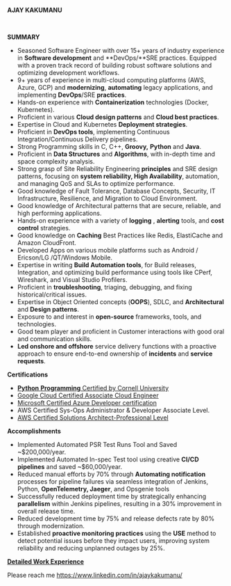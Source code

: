 **AJAY KAKUMANU**

&nbsp;

**SUMMARY**
- Seasoned Software Engineer with over 15+ years of industry experience in **Software development** and **DevOps/**SRE practices. Equipped with a proven track record of building robust software solutions and optimizing development workflows.
- 9+ years of experience in multi-cloud computing platforms (AWS, Azure, GCP) and **modernizing**, **automating** legacy applications, and implementing **DevOps**/SRE **practices**.
- Hands-on experience with **Containerization** technologies (Docker, Kubernetes).
- Proficient in various **Cloud design patterns** and **Cloud best practices**.
- Expertise in Cloud and Kubernetes **Deployment strategies**.
- Proficient in **DevOps tools**, implementing Continuous Integration/Continuous Delivery pipelines.
- Strong Programming skills in C, C++, **Groovy,** **Python** and **Java**.
- Proficient in **Data Structures** and **Algorithms**, with in-depth time and space complexity analysis.
- Strong grasp of Site Reliability Engineering **principles** and SRE design patterns, focusing on **system reliability, High 
  Availability**, automation, and managing QoS and SLAs to optimize performance.
- Good knowledge of Fault Tolerance, Database Concepts, Security, IT Infrastructure, Resilience, and Migration to Cloud 
  Environment.
- Good knowledge of Architectural patterns that are secure, reliable, and high performing applications.
- Hands-on experience with a variety of **logging** , **alerting** tools, and **cost control** strategies.
- Good knowledge on **Caching** Best Practices like Redis, ElastiCache and Amazon CloudFront.
- Developed Apps on various mobile platforms such as Android / Ericson/LG /QT/Windows Mobile.
- Expertise in writing **Build Automation tools**, for Build releases, Integration, and optimizing build performance using 
  tools like CPerf, Wireshark, and Visual Studio Profilers.
- Proficient in **troubleshooting**, triaging, debugging, and fixing historical/critical issues.
- Expertise in Object Oriented concepts (**OOPS**), SDLC, and **Architectural** and **Design patterns**.
- Exposure to and interest in **open-source** frameworks, tools, and technologies.
- Good team player and proficient in Customer interactions with good oral and communication skills.
- **Led onshore and offshore** service delivery functions with a proactive approach to ensure end-to-end ownership of **incidents** and **service requests**. 

**Certifications**

- [**Python** **Programming** Certified by Cornell University](https://mycredentials.ecornell.cornell.edu/credential/PNwwhBlXsp)
- [Google Cloud Certified Associate Cloud Engineer](https://drive.google.com/file/d/1tm1ZSjCJf8wvQWITN0KZo-Za4BkTWBa0/view?usp=drive_link)
- [Microsoft Certified Azure Developer certification](https://drive.google.com/file/d/1L8wKdzU5eXULFtta9qvF70Bw1OYbAxoB/view?usp=drive_link)
- AWS Certified Sys-Ops Administrator & Developer Associate Level.
- [AWS Certified Solutions Architect-Professional Level](https://drive.google.com/file/d/1ZRU_27O6pwc5ZaWLAaYSxjvUIASUULz3/view?usp=drive_link) 

**Accomplishments**

- Implemented Automated PSR Test Runs Tool and Saved ~$200,000/year.
- Implemented Automated In-spec Test tool using creative **CI/CD pipelines** and saved ~$60,000/year.
- Reduced manual efforts by 70% through **Automating notification** processes for pipeline failures via seamless integration 
  of Jenkins, Python, **OpenTelemetry, Jaeger**, and Opsgenie tools
- Successfully reduced deployment time by strategically enhancing **parallelism** within Jenkins pipelines, resulting in a 
  30% improvement in overall release time.
- Reduced development time by 75% and release defects rate by 80% through modernization.
- Established **proactive monitoring practices** using the **USE** method to detect potential issues before they impact 
  users, improving system reliability and reducing unplanned outages by 25%.

[**Detailed Work Experience**](Work-Experience.md)

Please reach me <https://www.linkedin.com/in/ajaykakumanu/>
